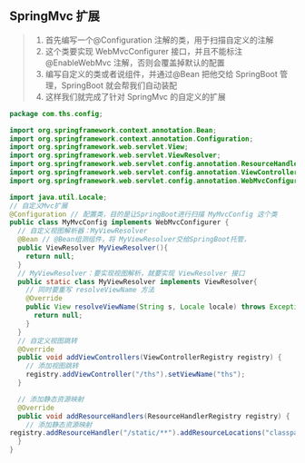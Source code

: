 <!-- @format -->

## SpringMvc 扩展

> 1. 首先编写一个@Configuration 注解的类，用于扫描自定义的注解
> 2. 这个类要实现 WebMvcConfigurer 接口，并且不能标注@EnableWebMvc 注解，否则会覆盖掉默认的配置
> 3. 编写自定义的类或者说组件，并通过@Bean 把他交给 SpringBoot 管理，SpringBoot 就会帮我们自动装配
> 4. 这样我们就完成了针对 SpringMvc 的自定义的扩展

```java
package com.ths.config;

import org.springframework.context.annotation.Bean;
import org.springframework.context.annotation.Configuration;
import org.springframework.web.servlet.View;
import org.springframework.web.servlet.ViewResolver;
import org.springframework.web.servlet.config.annotation.ResourceHandlerRegistry;
import org.springframework.web.servlet.config.annotation.ViewControllerRegistry;
import org.springframework.web.servlet.config.annotation.WebMvcConfigurer;

import java.util.Locale;
// 自定义Mvc扩展
@Configuration // 配置类，目的是让SpringBoot进行扫描 MyMvcConfig 这个类
public class MyMvcConfig implements WebMvcConfigurer {
  // 自定义视图解析器：MyViewResolver
  @Bean // @Bean组测组件，将 MyViewResolver交给SpringBoot托管，
  public ViewResolver MyViewResolver(){
    return null;
  }
  // MyViewResolver：要实现视图解析，就要实现 ViewResolver 接口
  public static class MyViewResolver implements ViewResolver{
    // 同时要重写 resolveViewName 方法
    @Override
    public View resolveViewName(String s, Locale locale) throws Exception {
      return null;
    }
  }
  // 自定义视图跳转
  @Override
  public void addViewControllers(ViewControllerRegistry registry) {
    // 添加视图跳转
    registry.addViewController("/ths").setViewName("ths");
  }

  // 添加静态资源映射
  @Override
  public void addResourceHandlers(ResourceHandlerRegistry registry) {
    // 添加静态资源映射
registry.addResourceHandler("/static/**").addResourceLocations("classpath:/static/");
  }
}
```
